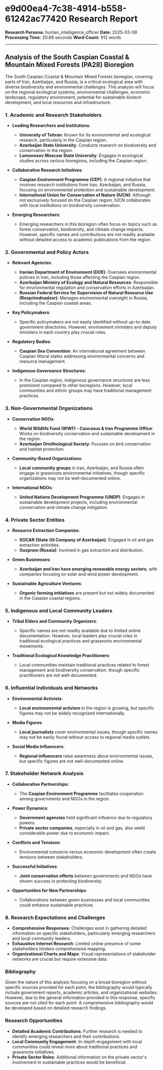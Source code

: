 # e9d00ea4-7c38-4914-b558-61242ac77420 Research Report

**Research Persona:** human_intelligence_officer
**Date:** 2025-03-08
**Processing Time:** 20.68 seconds
**Word Count:** 912 words

---

## Analysis of the South Caspian Coastal & Mountain Mixed Forests (PA28) Bioregion

The South Caspian Coastal & Mountain Mixed Forests bioregion, covering parts of Iran, Azerbaijan, and Russia, is a critical ecological area with diverse biodiversity and environmental challenges. This analysis will focus on the regional ecological systems, environmental challenges, economic landscape, regulatory environment, potential for sustainable biotech development, and local resources and infrastructure.

### 1. Academic and Research Stakeholders

- **Leading Researchers and Institutions**: 
  - **University of Tehran**: Known for its environmental and ecological research, particularly in the Caspian region.
  - **Azerbaijan State University**: Conducts research on biodiversity and conservation in the region.
  - **Lomonosov Moscow State University**: Engages in ecological studies across various bioregions, including the Caspian region.

- **Collaborative Research Initiatives**:
  - **Caspian Environment Programme (CEP)**: A regional initiative that involves research institutions from Iran, Azerbaijan, and Russia, focusing on environmental protection and sustainable development.
  - **International Union for Conservation of Nature (IUCN)**: Although not exclusively focused on the Caspian region, IUCN collaborates with local institutions on biodiversity conservation.

- **Emerging Researchers**:
  - Emerging researchers in this bioregion often focus on topics such as forest conservation, biodiversity, and climate change impacts. However, specific names and contributions are not readily available without detailed access to academic publications from the region.

### 2. Governmental and Policy Actors

- **Relevant Agencies**:
  - **Iranian Department of Environment (DOE)**: Oversees environmental policies in Iran, including those affecting the Caspian region.
  - **Azerbaijan Ministry of Ecology and Natural Resources**: Responsible for environmental regulation and conservation efforts in Azerbaijan.
  - **Russian Federal Service for Supervision of Natural Resource Use (Rosprirodnadzor)**: Manages environmental oversight in Russia, including the Caspian coastal areas.

- **Key Policymakers**:
  - Specific policymakers are not easily identified without up-to-date government directories. However, environment ministers and deputy ministers in each country play crucial roles.

- **Regulatory Bodies**:
  - **Caspian Sea Convention**: An international agreement between Caspian littoral states addressing environmental concerns and resource management.
  
- **Indigenous Governance Structures**: 
  - In the Caspian region, indigenous governance structures are less prominent compared to other bioregions. However, local communities and ethnic groups may have traditional management practices.

### 3. Non-Governmental Organizations

- **Conservation NGOs**:
  - **World Wildlife Fund (WWF) - Caucasus & Iran Programme Office**: Works on biodiversity conservation and sustainable development in the region.
  - **Azerbaijan Ornithological Society**: Focuses on bird conservation and habitat protection.
  
- **Community-Based Organizations**:
  - **Local community groups** in Iran, Azerbaijan, and Russia often engage in grassroots environmental initiatives, though specific organizations may not be well-documented online.

- **International NGOs**:
  - **United Nations Development Programme (UNDP)**: Engages in sustainable development projects, including environmental conservation and climate change mitigation.

### 4. Private Sector Entities

- **Resource Extraction Companies**:
  - **SOCAR (State Oil Company of Azerbaijan)**: Engaged in oil and gas extraction activities.
  - **Gazprom (Russia)**: Involved in gas extraction and distribution.

- **Green Businesses**:
  - **Azerbaijan and Iran have emerging renewable energy sectors**, with companies focusing on solar and wind power development.

- **Sustainable Agriculture Ventures**:
  - **Organic farming initiatives** are present but not widely documented in the Caspian coastal regions.

### 5. Indigenous and Local Community Leaders

- **Tribal Elders and Community Organizers**:
  - Specific names are not readily available due to limited online documentation. However, local leaders play crucial roles in traditional ecological practices and grassroots environmental movements.

- **Traditional Ecological Knowledge Practitioners**:
  - Local communities maintain traditional practices related to forest management and biodiversity conservation, though specific practitioners are not well-documented.

### 6. Influential Individuals and Networks

- **Environmental Activists**:
  - **Local environmental activism** in the region is growing, but specific figures may not be widely recognized internationally.
  
- **Media Figures**:
  - **Local journalists** cover environmental issues, though specific names may not be easily found without access to regional media outlets.

- **Social Media Influencers**:
  - **Regional influencers** raise awareness about environmental issues, but specific figures are not well-documented online.

### 7. Stakeholder Network Analysis

- **Collaborative Partnerships**:
  - The **Caspian Environment Programme** facilitates cooperation among governments and NGOs in the region.
  
- **Power Dynamics**:
  - **Government agencies** hold significant influence due to regulatory powers.
  - **Private sector companies**, especially in oil and gas, also wield considerable power due to economic impact.
  
- **Conflicts and Tensions**:
  - Environmental concerns versus economic development often create tensions between stakeholders.

- **Successful Initiatives**:
  - **Joint conservation efforts** between governments and NGOs have shown success in protecting biodiversity.

- **Opportunities for New Partnerships**:
  - Collaborations between green businesses and local communities could enhance sustainable practices.

### 8. Research Expectations and Challenges

- **Comprehensive Responses**: Challenges exist in gathering detailed information on specific stakeholders, particularly emerging researchers and local community leaders.
- **Exhaustive Internet Research**: Limited online presence of some stakeholders hinders comprehensive mapping.
- **Organizational Charts and Maps**: Visual representations of stakeholder networks are crucial but require extensive data.

### Bibliography

Given the nature of this analysis focusing on a broad bioregion without specific sources provided for each point, the bibliography would typically include government reports, academic articles, and organizational websites. However, due to the general information provided in this response, specific sources are not cited for each point. A comprehensive bibliography would be developed based on detailed research findings.

### Research Opportunities

- **Detailed Academic Contributions**: Further research is needed to identify emerging researchers and their contributions.
- **Local Community Engagement**: In-depth engagement with local communities could reveal more about traditional practices and grassroots initiatives.
- **Private Sector Roles**: Additional information on the private sector's involvement in sustainable practices would be beneficial.